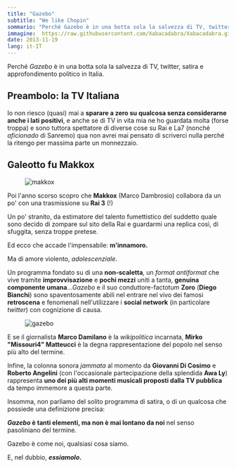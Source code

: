 ```yaml
---
title: "Gazebo"
subtitle: "We like Chopin"
sommario: "Perché Gazebo è in una botta sola la salvezza di TV, twitter, satira e approfondimento politico in Italia."
immagine:  https://raw.githubusercontent.com/Xabacadabra/Xabacadabra.github.io/master/images/gazebo.jpg
date: 2013-11-19
lang: it-IT
---
```


Perché _Gazebo_ è in una botta sola la salvezza di TV, twitter, satira e approfondimento politico in Italia.  

## Preambolo: la TV Italiana
  
Io non riesco (quasi) mai a **sparare a zero su qualcosa senza considerarne anche i lati positivi**, e anche se di TV in vita mia ne ho guardata molta (forse troppa) e sono tuttora spettatore di diverse cose su Rai e La7 (nonché _aficionado_ di Sanremo) qua non avrei mai pensato di scriverci nulla perché la ritengo per massima parte un monnezzaio.

## Galeotto fu Makkox

<figure>
	<img src="https://2.bp.blogspot.com/-GmB43WccjR4/Uouo6HCA1lI/AAAAAAAAFiI/xUFi6qVZnHA/s1600/canemucca_paz.jpg" alt="makkox">
</figure>

Poi l'anno scorso scopro che **Makkox** (Marco Dambrosio) collabora da un po' con una trasmissione su **Rai 3** (!)  
  
Un po' stranito, da estimatore del talento fumettistico del suddetto quale sono decido di zompare sul sito della Rai e guardarmi una replica così, di sfuggita, senza troppe pretese.  
  
Ed ecco che accade l'impensabile: **m'innamoro.**  
  
Ma di amore violento, _adolescenziale_.  
  
Un programma fondato su di una **non-scaletta**, un _format antiformat_ che vive tramite **improvvisazione** e **pochi mezzi** uniti a tanta, **genuina componente umana**..._Gazebo_ e il suo conduttore-factotum **Zoro** (**Diego Bianchi**) sono spaventosamente abili nel entrare nel vivo dei famosi **retroscena** e fenomenali nell'utilizzare i **social network** (in particolare _twitter_) con cognizione di causa.

<figure>
	<img src="https://1.bp.blogspot.com/-0uzvFYUeWBE/Uouqsuo1AvI/AAAAAAAAFiU/87Vz2z-eeaU/s1600/la-squadra-di-gazebo.jpg" alt="gazebo">
</figure>  
  
E se il giornalista **Marco Damilano** è la _wikipolitica_ incarnata, **Mirko "Missouri4" Matteucci** è la degna rappresentazione del popolo nel senso più alto del termine.  
  
Infine, la colonna sonora _jammata_ al momento da **Giovanni Di Cosimo** e **Roberto Angelini** (con l'occasionale partecipazione della splendida **Awa Ly**) rappresenta **uno dei più alti momenti musicali proposti dalla TV pubblica** da tempo immemore a questa parte.  
  
Insomma, non parliamo del solito programma di satira, o di un qualcosa che possiede una definizione precisa: 

**_Gazebo_ è tanti elementi, ma non è mai lontano da noi** nel senso pasoliniano del termine. 

Gazebo è come noi, qualsiasi cosa siamo.  
  
E, nel dubbio, **_essiamolo_.**